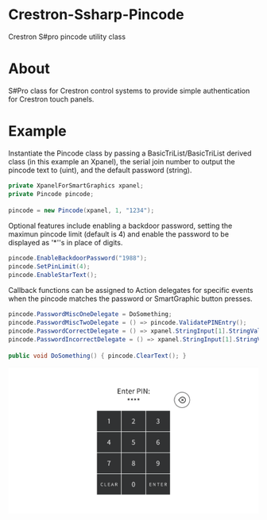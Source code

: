 # Crestron-Ssharp-Pincode
Crestron S#pro pincode utility class

# About
S#Pro class for Crestron control systems to provide simple authentication for Crestron touch panels.

# Example
Instantiate the Pincode class by passing a BasicTriList/BasicTriList derived class (in this example an Xpanel), the serial join number to output the pincode text to (uint), and the default password (string).
```c#
private XpanelForSmartGraphics xpanel;
private Pincode pincode;

pincode = new Pincode(xpanel, 1, "1234");
```

Optional features include enabling a backdoor password, setting the maximun pincode limit (default is 4) and enable the password to be displayed as '*''s in place of digits.
```c#
pincode.EnableBackdoorPassword("1988");
pincode.SetPinLimit(4);
pincode.EnableStarText();
```

Callback functions can be assigned to Action delegates for specific events when the pincode matches the password or SmartGraphic button presses.
```c#
pincode.PasswordMiscOneDelegate = DoSomething;
pincode.PasswordMiscTwoDelegate = () => pincode.ValidatePINEntry();
pincode.PasswordCorrectDelegate = () => xpanel.StringInput[1].StringValue = "Password Correct";
pincode.PasswordIncorrectDelegate = () => xpanel.StringInput[1].StringValue = "Password Incorrect";

public void DoSomething() { pincode.ClearText(); }
```

![Example](Capture2.PNG)
